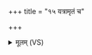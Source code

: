 +++
title = "१५ यत्रामृतं च"

+++
<details><summary>मूलम् (VS)</summary>

यत्रा॒मृतं॑ च मृ॒त्युश्च॒ पुरु॒षेऽधि॑ स॒माहि॑ते। स॑मु॒द्रो यस्य॑ ना॒ड्यः१॒॑ पुरु॒षेऽधि॑ स॒माहि॑ताः स्क॒म्भं तं ब्रू॑हि कत॒मः स्वि॑दे॒व सः ॥
</details>